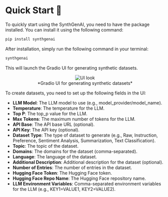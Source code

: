 # Quick Start 🚀

To quickly start using the SynthGenAI, you need to have the package installed. You can install it using the following command:

```bash
pip install synthgenai
```

After installation, simply run the following command in your terminal:

```bash
synthgenai
```

This will launch the Gradio UI for generating synthetic datasets.

<center>
    <img src="../assets/ui.png" alt="UI look"/>
    <br />
    *Gradio UI for generating synthetic datasets*
</center>

To create datasets, you need to set up the following fields in the UI:

- **LLM Model**: The LLM model to use (e.g., model_provider/model_name).
- **Temperature**: The temperature for the LLM.
- **Top P**: The top_p value for the LLM.
- **Max Tokens**: The maximum number of tokens for the LLM.
- **API Base**: The API base URL (optional).
- **API Key**: The API key (optional).
- **Dataset Type**: The type of dataset to generate (e.g., Raw, Instruction, Preference, Sentiment Analysis, Summarization, Text Classification).
- **Topic**: The topic of the dataset.
- **Domains**: The domains for the dataset (comma-separated).
- **Language**: The language of the dataset.
- **Additional Description**: Additional description for the dataset (optional).
- **Number of Entries**: The number of entries in the dataset.
- **Hugging Face Token**: The Hugging Face token.
- **Hugging Face Repo Name**: The Hugging Face repository name.
- **LLM Environment Variables**: Comma-separated environment variables for the LLM (e.g., KEY1=VALUE1, KEY2=VALUE2).